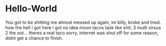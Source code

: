 # Hello-World
You got to be shitting me
almost messed up again, im billy, broke and tired. how the hell i got here i got no idea
moon tacos task like shit, 3 multi virsus 2 the out... theres a real taco
sorry, internet was shut off for some reason, didnt get a chance to finish.

